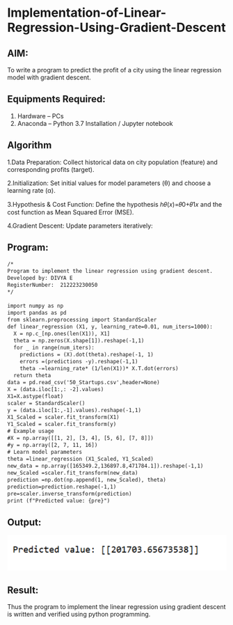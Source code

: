 # Implementation-of-Linear-Regression-Using-Gradient-Descent

## AIM:
To write a program to predict the profit of a city using the linear regression model with gradient descent.

## Equipments Required:
1. Hardware – PCs
2. Anaconda – Python 3.7 Installation / Jupyter notebook

## Algorithm
1.Data Preparation: Collect historical data on city population (feature) and corresponding profits (target).

2.Initialization: Set initial values for model parameters (θ) and choose a learning rate (α).

3.Hypothesis & Cost Function: Define the hypothesis ℎ𝜃(𝑥)=𝜃0+𝜃1𝑥 and the cost function as Mean Squared Error (MSE).

4.Gradient Descent: Update parameters iteratively:
## Program:
```
/*
Program to implement the linear regression using gradient descent.
Developed by: DIVYA E
RegisterNumber:  212223230050
*/

import numpy as np
import pandas as pd
from sklearn.preprocessing import StandardScaler
def linear_regression (X1, y, learning_rate=0.01, num_iters=1000):
  X = np.c_[np.ones(len(X1)), X1]
  theta = np.zeros(X.shape[1]).reshape(-1,1)
  for _ in range(num_iters):
    predictions = (X).dot(theta).reshape(-1, 1)
    errors =(predictions -y).reshape(-1,1)
    theta -=learning_rate* (1/len(X1))* X.T.dot(errors)
  return theta
data = pd.read_csv('50_Startups.csv',header=None)
X = (data.iloc[1:,: -2].values)
X1=X.astype(float)
scaler = StandardScaler()
y = (data.iloc[1:,-1].values).reshape(-1,1)
X1_Scaled = scaler.fit_transform(X1)
Y1_Scaled = scaler.fit_transform(y)
# Example usage
#X = np.array([[1, 2], [3, 4], [5, 6], [7, 8]])
#y = np.array([2, 7, 11, 16])
# Learn model parameters
theta =linear_regression (X1_Scaled, Y1_Scaled)
new_data = np.array([165349.2,136897.8,471784.1]).reshape(-1,1)
new_Scaled =scaler.fit_transform(new_data)
prediction =np.dot(np.append(1, new_Scaled), theta)
prediction=prediction.reshape(-1,1)
pre=scaler.inverse_transform(prediction)
print (f"Predicted value: {pre}")
```
## Output:
![alt text](image.png)


## Result:
Thus the program to implement the linear regression using gradient descent is written and verified using python programming.
